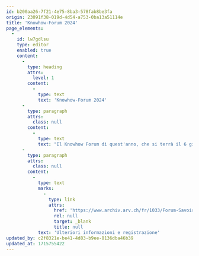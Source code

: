 ```yaml
---
id: b200aa26-7f21-4e75-8ba3-578fab8be3fa
origin: 23091f38-019d-4d54-a753-0ba13a51114e
title: 'Knowhow-Forum 2024'
page_elements:
  -
    id: lw7gdlsu
    type: editor
    enabled: true
    content:
      -
        type: heading
        attrs:
          level: 1
        content:
          -
            type: text
            text: 'Knowhow-Forum 2024'
      -
        type: paragraph
        attrs:
          class: null
        content:
          -
            type: text
            text: "Il Knowhow Forum di quest'anno, che si terrà il 6 giugno a Berna, si concentrerà sulle sfide che si presentano quando si affronta l'inquinamento di fondo su larga scala, in particolare l'inquinamento geogenico e quello da PFAS. Questi rappresentano una sfida importante per l'economia circolare e spesso comportano costi aggiuntivi elevati per i proprietari degli edifici."
      -
        type: paragraph
        attrs:
          class: null
        content:
          -
            type: text
            marks:
              -
                type: link
                attrs:
                  href: 'https://www.archiv.arv.ch/fr/1033/Forum-Savoir-Faire.htm?Article=67310'
                  rel: null
                  target: _blank
                  title: null
            text: 'Ulteriori informazioni e registrazione'
updated_by: c2f8321e-be41-4d83-b9ee-8136dba46b39
updated_at: 1715755422
---
```


